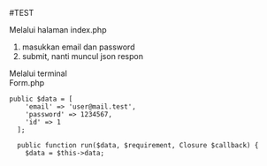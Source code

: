 #TEST

Melalui halaman index.php
1. masukkan email dan password
2. submit, nanti muncul json respon

Melalui terminal<br>
Form.php
```
public $data = [
    'email' => 'user@mail.test',
    'password' => 1234567,
    'id' => 1
  ];

  public function run($data, $requirement, Closure $callback) {
    $data = $this->data;
```
